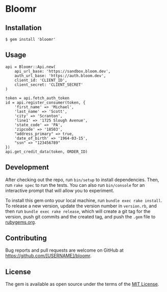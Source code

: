 # Bloomr

## Installation

    $ gem install 'bloomr'

## Usage

```
api = Bloomr::Api.new(
    api_url_base: 'https://sandbox.bloom.dev',
    auth_url_base: 'https://auth.bloom.dev',
    client_id: 'CLIENT_ID',
    client_secret: 'CLIENT_SECRET'
)

token = api.fetch_auth_token
id = api.register_consumer(token, {
    'first_name' => 'Michael',
    'last_name' => 'Scott',
    'city' => 'Scranton',
    'line1' => '1725 Slough Avenue',
    'state_code' => 'PA',
    'zipcode' => '18503',
    "address_primary" => true,
    'date_of_birth' => '1964-03-15',
    "ssn" => "123456789"
})
api.get_credit_data(token, ORDER_ID)
```

## Development

After checking out the repo, run `bin/setup` to install dependencies. Then, run `rake spec` to run the tests. You can also run `bin/console` for an interactive prompt that will allow you to experiment.

To install this gem onto your local machine, run `bundle exec rake install`. To release a new version, update the version number in `version.rb`, and then run `bundle exec rake release`, which will create a git tag for the version, push git commits and the created tag, and push the `.gem` file to [rubygems.org](https://rubygems.org).

## Contributing

Bug reports and pull requests are welcome on GitHub at https://github.com/[USERNAME]/bloomr.

## License

The gem is available as open source under the terms of the [MIT License](https://opensource.org/licenses/MIT).
